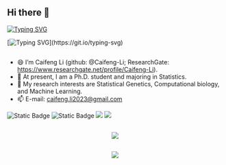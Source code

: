 ## Hi there 👋

<!--
**Caifeng-Li/Caifeng-Li** is a ✨ _special_ ✨ repository because its `README.md` (this file) appears on your GitHub profile.

Here are some ideas to get you started:

- 🔭 I’m currently working on ...
- 🌱 I’m currently learning ...
- 👯 I’m looking to collaborate on ...
- 🤔 I’m looking for help with ...
- 💬 Ask me about ...
- 📫 How to reach me: ...
- 😄 Pronouns: ...
- ⚡ Fun fact: ...
-->

[![Typing SVG](https://readme-typing-svg.herokuapp.com?font=Fira+Code&weight=600&size=21&pause=1000&color=93106B&center=true&vCenter=true&multiline=true&width=1300&height=60&lines=%E6%88%91%E4%BB%AC%E5%94%AF%E4%B8%80%E4%B8%8D%E5%BE%97%E4%B8%8D%E6%81%90%E6%83%A7%E7%9A%84%E5%B0%B1%E6%98%AF%E6%81%90%E6%83%A7%E6%9C%AC%E8%BA%AB%E2%80%94%E2%80%94%E4%B8%80%E7%A7%8D%E8%8E%AB%E5%90%8D%E5%A5%87%E5%A6%99%E3%80%81%E4%B8%A7%E5%A4%B1%E7%90%86%E6%99%BA%E7%9A%84%E3%80%81%E6%AF%AB%E6%97%A0%E6%A0%B9%E6%8D%AE%E7%9A%84%E6%81%90%E6%83%A7%EF%BC%8C%E5%AE%83%E6%8A%8A%E4%BA%BA%E8%BD%AC%E9%80%80%E4%B8%BA%E8%BF%9B%E6%89%80%E9%9C%80%E7%9A%84%E7%A7%8D%E7%A7%8D%E5%8A%AA%E5%8A%9B%E5%8C%96%E4%B8%BA%E6%B3%A1%E5%BD%B1%E3%80%82)](https://git.io/typing-svg)

[![Typing SVG](https://readme-typing-svg.herokuapp.com?font=Fira+Code&weight=600&size=21&pause=1000&color=93106B&center=true&vCenter=true&multiline=true&width=2000&height=60&lines=The+only+thing+we+have+to+fear+is+fear+itself+-+nameless%2C+unreasoning%2C+unjustified+terror+which+paralyzes+needed+efforts+to+convert+retreat+into+advance.)](https://git.io/typing-svg)

## 

- 😄 I’m Caifeng Li (github: @Caifeng-Li; ResearchGate: https://www.researchgate.net/profile/Caifeng-Li).
- 💞️ At present, I am a Ph.D. student and majoring in Statistics.
- 🌱 My research interests are Statistical Genetics, Computational biology, and Machine Learning.
- 📫 E-mail: caifeng.li2023@gmail.com

<span align="center"> 
  <img alt="Static Badge" src="https://img.shields.io/badge/R-%2342b883?style=flat-square&logo=R&logoColor=%23fff"> 
  <img alt="Static Badge" src="https://img.shields.io/badge/Python-%230072b3?style=flat-square&logo=Python&logoColor=%23fff"> 
  <img src="https://img.shields.io/badge/-SQL-F7DF1E?style=flat-square&logo=sql&logoColor=white" /> 
  <img src="https://img.shields.io/badge/-Linux-E34F26?style=flat-square&logo=linux&logoColor=white" /> 
</span>

##

<div align="center">
  <img src="https://github-readme-stats.vercel.app/api?username=Caifeng-Li&show_icons=true&theme=radical" /> 
</div>

##
<div align="center">
  <img src="https://github-readme-stats.vercel.app/api/top-langs/?username=Caifeng-Li&layout=compact&langs_count=6&text_color=000&icon_color=fff&theme=graywhite" />
</div>

